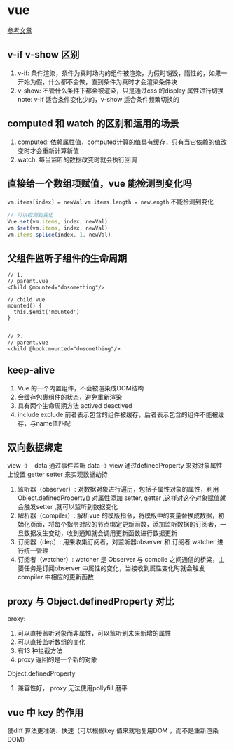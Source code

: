 # vue
[参考文章](https://juejin.im/post/5d59f2a451882549be53b170#heading-21)

## v-if v-show 区别
1. v-if: 条件渲染，条件为真时场内的组件被渲染，为假时销毁，隋性的，如果一开始为假，什么都不会做，直到条件为真时才会渲染条件块
2. v-show: 不管什么条件下都会被渲染，只是通过css 的display 属性进行切换
note: v-if 适合条件变化少的，v-show 适合条件频繁切换的

## computed 和 watch 的区别和运用的场景
1. computed: 依赖属性值，computed计算的值具有缓存，只有当它依赖的值改变时才会重新计算新值
2. watch: 每当监听的数据改变时就会执行回调

## 直接给一个数组项赋值，vue 能检测到变化吗

`vm.items[index] = newVal`
`vm.items.length = newLength`
不能检测到变化
``` js
// 可以检测到变化
Vue.set(vm.items, index, newVal)
vm.$set(vm.items, index, newVal)
vm.items.splice(index, 1, newVal)
```

## 父组件监听子组件的生命周期
``` vue
// 1. 
// parent.vue
<Child @mounted="dosomething"/>

// child.vue
mounted() {
  this.$emit('mounted')
}


// 2.
// parent.vue
<child @hook:mounted="dosomething"/>
```

## keep-alive

1. Vue 的一个内置组件，不会被渲染成DOM结构
2. 会缓存包裹组件的状态，避免重新渲染
3. 具有两个生命周期方法 actived deactived
4. include exclude 前者表示包含的组件被缓存，后者表示包含的组件不能被缓存，与name值匹配

## 双向数据绑定
view ->　data 通过事件监听
data -> view 通过definedProperty 来对对象属性上设置 getter setter 来实现数据劫持

1. 监听器（observer）: 对数据对象进行遍历，包括子属性对象的属性，利用Object.definedProperty() 对属性添加 setter, getter ,这样对这个对象赋值就会触发setter ,就可以监听到数据变化
2. 解析器（compiler）: 解析vue 的模版指令，将模版中的变量替换成数据，初始化页面，将每个指令对应的节点绑定更新函数，添加监听数据的订阅者，一旦数据发生变动，收到通知就会调用更新函数进行数据更新
3. 订阅器（dep）: 用来收集订阅者，对监听器observer 和 订阅者 watcher 进行统一管理
4. 订阅者（watcher）: watcher 是 Observer 与 compile 之间通信的桥梁，主要任务是订阅observer 中属性的变化，当接收到属性变化时就会触发compiler 中相应的更新函数

## proxy 与 Object.definedProperty 对比
proxy: 
1. 可以直接监听对象而非属性，可以监听到未来新增的属性
2. 可以直接监听数组的变化
3. 有13 种拦截方法
4. proxy 返回的是一个新的对象

Object.definedProperty
1. 兼容性好， proxy 无法使用pollyfill 磨平

## vue 中 key 的作用
使diff 算法更准确、快速（可以根据key 值来就地复用DOM ，而不是重新渲染DOM）